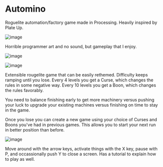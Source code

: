 # Automino
Roguelite automation/factory game made in Processing. Heavily inspired by Plate Up.

![image](https://github.com/user-attachments/assets/c73c7c52-4ea7-4870-a00e-28c20f0b3b3d)

Horrible programmer art and no sound, but gameplay that I enjoy.

![image](https://github.com/user-attachments/assets/326a2495-bb25-498c-952b-a26cd415ff86)

![image](https://github.com/user-attachments/assets/29d5c487-9d2a-432b-b1d0-fa2908d9903f)

Extensible rougelite game that can be easily rethemed. Difficulty keeps ramping until you lose. Every 4 levels you get a Curse, which changes the rules in some negative way. Every 10 levels you get a Boon, which changes the rules favorably.

You need to balance finishing early to get more machinery versus pushing your luck to upgrade your existing machines versus finishing on time to stay in the game.

Once you lose you can create a new game using your choice of Curses and Boons you've had in previous games. This allows you to start your next run in better position than before.

![image](https://github.com/user-attachments/assets/858091b1-995a-4821-a49e-7ee9f7fda658)

Move around with the arrow keys, activate things with the X key, pause with P, and occassionally push Y to close a screen. Has a tutorial to explain how to play as well.
